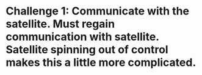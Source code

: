 # Challenge 1: Communicate with the satellite. Must regain communication with satellite. Satellite spinning out of control makes this a little more complicated.
